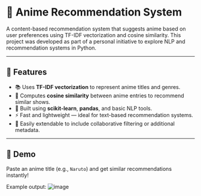 # 🎌 Anime Recommendation System

A content-based recommendation system that suggests anime based on user preferences using TF-IDF vectorization and cosine similarity. This project was developed as part of a personal initiative to explore NLP and recommendation systems in Python.

---

## 📌 Features

- 📚 Uses **TF-IDF vectorization** to represent anime titles and genres.
- 🤝 Computes **cosine similarity** between anime entries to recommend similar shows.
- 🧠 Built using **scikit-learn**, **pandas**, and basic NLP tools.
- ⚡ Fast and lightweight — ideal for text-based recommendation systems.
- 🔁 Easily extendable to include collaborative filtering or additional metadata.

---

## 🚀 Demo

Paste an anime title (e.g., `Naruto`) and get similar recommendations instantly!

Example output:
![image](https://github.com/user-attachments/assets/1bd1afae-819b-4849-8636-0529bfbe5b71)
